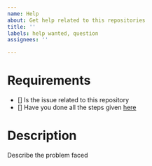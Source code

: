 ```yaml
---
name: Help
about: Get help related to this repositories
title: ''
labels: help wanted, question
assignees: ''

---
```


# Requirements
- [] Is the issue related to this repository
- [] Have you done all the steps given [here](https://github.com/Nuggies-bot/Nuggies#readme)
# Description
Describe the problem faced
